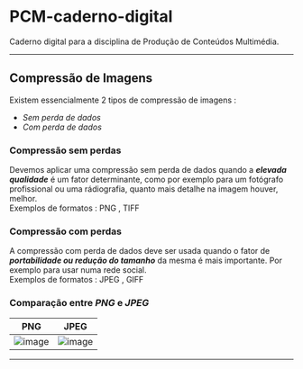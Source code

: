 # PCM-caderno-digital
Caderno digital para a disciplina de Produção de Conteúdos Multimédia.

---

## Compressão de Imagens
Existem essencialmente 2 tipos de compressão de imagens : 
* *Sem perda de dados*
* *Com perda de dados*

### Compressão sem perdas
Devemos aplicar uma compressão sem perda de dados quando a ***elevada qualidade*** é um fator determinante, como por exemplo para um fotógrafo profissional ou uma rádiografia, quanto mais detalhe na imagem houver, melhor.  
Exemplos de formatos : PNG , TIFF

### Compressão com perdas
A compressão com perda de dados deve ser usada quando o fator de ***portabilidade ou redução do tamanho*** da mesma é mais importante. Por exemplo para usar numa rede social.  
Exemplos de formatos : JPEG , GIFF

### Comparação entre *PNG* e *JPEG*

| PNG | JPEG |
|------|-------|
|![image](https://www.infowester.com/img_art/form_img/comppng.png)|![image](https://www.infowester.com/img_art/form_img/compjpeg.jpg)|

---
